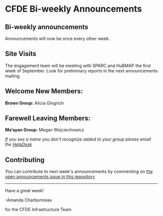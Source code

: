 
# CFDE Bi-weekly Announcements

## Bi-weekly announcements

Announcements will now be once every other week. 

## Site Visits

The engagement team will be meeting with SPARC and HuBMAP the first week of September. Look for preliminary reports in the next announcements mailing.

## Welcome New Members:  
**Brown Group:** Alicia Gingrich

## Farewell Leaving Members:  
**Ma’ayan Group:** Megan Wojciechowicz

*If you see a name you don't recognize added to your group please email the [HelpDesk](mailto:autohelp+int+851+6545985337373134556@CFDE.groups.io )*

## Contributing

You can contribute to next week's announcements by commenting on [the open
announcements issue in this repository](https://github.com/nih-cfde/announcements/issues?utf8=%E2%9C%93&q=is%3Aissue+is%3Aopen+Announcements)

---

Have a great week!

-Amanda Charbonneau

for the CFDE Infrastructure Team

